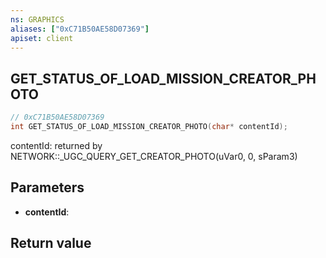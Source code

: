 ```yaml
---
ns: GRAPHICS
aliases: ["0xC71B50AE58D07369"]
apiset: client
---
```

## GET_STATUS_OF_LOAD_MISSION_CREATOR_PHOTO

```c
// 0xC71B50AE58D07369
int GET_STATUS_OF_LOAD_MISSION_CREATOR_PHOTO(char* contentId);
```

contentId: returned by NETWORK::_UGC_QUERY_GET_CREATOR_PHOTO(uVar0, 0, sParam3)

## Parameters
* **contentId**:

## Return value